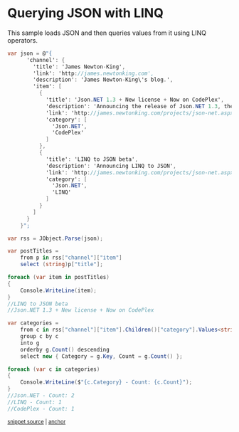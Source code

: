 # Querying JSON with LINQ

This sample loads JSON and then queries values from it using LINQ operators.

<!-- snippet: QueryJsonLinq -->
<a id='snippet-queryjsonlinq'></a>
```cs
var json = @"{
      'channel': {
        'title': 'James Newton-King',
        'link': 'http://james.newtonking.com',
        'description': 'James Newton-King\'s blog.',
        'item': [
          {
            'title': 'Json.NET 1.3 + New license + Now on CodePlex',
            'description': 'Announcing the release of Json.NET 1.3, the MIT license and the source on CodePlex',
            'link': 'http://james.newtonking.com/projects/json-net.aspx',
            'category': [
              'Json.NET',
              'CodePlex'
            ]
          },
          {
            'title': 'LINQ to JSON beta',
            'description': 'Announcing LINQ to JSON',
            'link': 'http://james.newtonking.com/projects/json-net.aspx',
            'category': [
              'Json.NET',
              'LINQ'
            ]
          }
        ]
      }
    }";

var rss = JObject.Parse(json);

var postTitles =
    from p in rss["channel"]["item"]
    select (string)p["title"];

foreach (var item in postTitles)
{
    Console.WriteLine(item);
}
//LINQ to JSON beta
//Json.NET 1.3 + New license + Now on CodePlex

var categories =
    from c in rss["channel"]["item"].Children()["category"].Values<string>()
    group c by c
    into g
    orderby g.Count() descending
    select new { Category = g.Key, Count = g.Count() };

foreach (var c in categories)
{
    Console.WriteLine($"{c.Category} - Count: {c.Count}");
}
//Json.NET - Count: 2
//LINQ - Count: 1
//CodePlex - Count: 1
```
<sup><a href='/src/Tests/Documentation/Samples/Linq/QueryJsonLinq.cs#L12-L68' title='Snippet source file'>snippet source</a> | <a href='#snippet-queryjsonlinq' title='Start of snippet'>anchor</a></sup>
<!-- endSnippet -->
